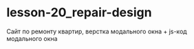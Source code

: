 # lesson-20_repair-design
Сайт по ремонту квартир, верстка модального окна +  js-код модального окна
